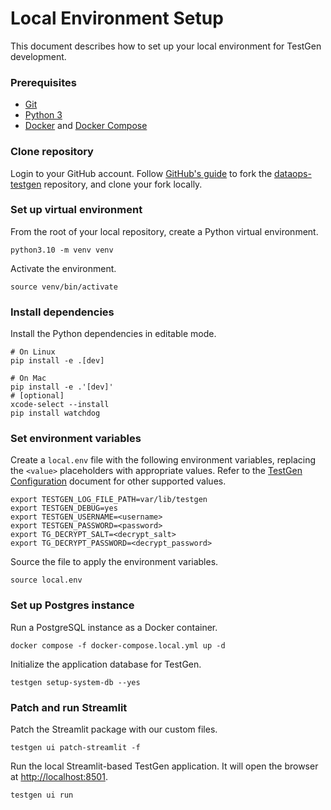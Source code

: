 # Local Environment Setup

This document describes how to set up your local environment for TestGen development.

### Prerequisites

- [Git](https://github.com/git-guides/install-git)
- [Python 3](https://www.python.org/downloads/)
- [Docker](https://docs.docker.com/get-docker/) and [Docker Compose](https://docs.docker.com/compose/install/)

### Clone repository

Login to your GitHub account. Follow [GitHub's guide](https://docs.github.com/en/pull-requests/collaborating-with-pull-requests/working-with-forks/fork-a-repo) to fork the [dataops-testgen](https://github.com/DataKitchen/dataops-testgen) repository, and clone your fork locally.

### Set up virtual environment

From the root of your local repository, create a Python virtual environment.
```shell
python3.10 -m venv venv
```

Activate the environment.
```shell
source venv/bin/activate
```

### Install dependencies

Install the Python dependencies in editable mode.
```shell
# On Linux
pip install -e .[dev]

# On Mac
pip install -e .'[dev]'
# [optional]
xcode-select --install
pip install watchdog
```

### Set environment variables

Create a `local.env` file with the following environment variables, replacing the `<value>` placeholders with appropriate values. Refer to the [TestGen Configuration](configuration.md) document for other supported values.
```shell
export TESTGEN_LOG_FILE_PATH=var/lib/testgen
export TESTGEN_DEBUG=yes
export TESTGEN_USERNAME=<username>
export TESTGEN_PASSWORD=<password>
export TG_DECRYPT_SALT=<decrypt_salt>
export TG_DECRYPT_PASSWORD=<decrypt_password>
```

Source the file to apply the environment variables.
```shell
source local.env
```

### Set up Postgres instance

Run a PostgreSQL instance as a Docker container.

```shell
docker compose -f docker-compose.local.yml up -d
```

Initialize the application database for TestGen. 
```shell
testgen setup-system-db --yes
```

### Patch and run Streamlit
Patch the Streamlit package with our custom files.
```shell
testgen ui patch-streamlit -f
```

Run the local Streamlit-based TestGen application. It will open the browser at [http://localhost:8501](http://localhost:8501).
```shell
testgen ui run
```